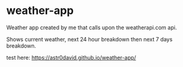 # weather-app

Weather app created by me that calls upon the weatherapi.com api.

Shows current weather, next 24 hour breakdown then next 7 days breakdown.

test here: https://astr0david.github.io/weather-app/
